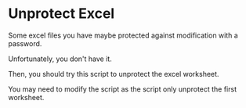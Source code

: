 # Unprotect Excel

Some excel files you have maybe protected against modification with a password.

Unfortunately, you don't have it.

Then, you should try this script to unprotect the excel worksheet.

You may need to modify the script as the script only unprotect the first worksheet.